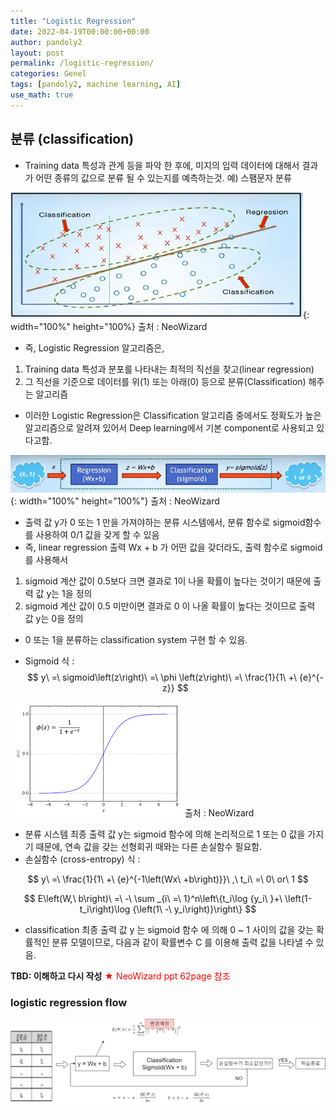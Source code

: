```yaml
---
title: "Logistic Regression"
date: 2022-04-19T00:00:00+00:00
author: pandoly2
layout: post
permalink: /logistic-regression/
categories: Genel
tags: [pandoly2, machine learning, AI]
use_math: true
---
```


## 분류 (classification)
 - Training data 특성과 관계 등을 파악 한 후에, 미지의 입력 데이터에 대해서 결과가 어떤 종류의 값으로 분류 될 수 있는지를 예측하는것.
 예) 스팸문자 분류
 
![classification_image](/assets/images/blog_images/classification/classification.png){: width="100%" height="100%}
출처 : NeoWizard

 - 즉, Logistic Regression 알고리즘은, 
  1. Training data 특성과 분포를 나타내는 최적의 직선을 찾고(linear regression)
  2. 그 직선을 기준으로 데이터를 위(1) 또는 아래(0) 등으로 분류(Classification) 해주는 알고리즘

 - 이러한 Logistic Regression은 Classification 알고리즘 중에서도 정확도가 높은 알고리즘으로 알려져 있어서 Deep learning에서 기본 component로 사용되고 있다고함.

![classification_simple](/assets/images/blog_images/classification/classification_simple_flow.png){: width="100%" height="100%"}
출처 : NeoWizard
 - 출력 값 y가 0 또는 1 만을 가져야하는 분류 시스템에서, 분류 함수로 sigmoid함수를 사용하여 0/1 값을 갖게 할 수 있음
 - 즉, linear regression 출력 Wx + b 가 어떤 값을 갖더라도, 출력 함수로 sigmoid 를 사용해서
 1. sigmoid 계산 값이 0.5보다 크면 결과로 1이 나올 확률이 높다는 것이기 때문에 출력 값 y는 1을 정의
 2. sigmoid 계산 값이 0.5 미만이면 결과로 0 이 나올 확률이 높다는 것이므로 출력 값 y는 0을 정의
 - 0 또는 1을 분류하는 classification system 구현 할 수 있음.

 - Sigmoid 식 : 
 $$
y\ =\ sigmoid\left(z\right)\ =\ \phi \left(z\right)\ =\ \frac{1}{1\ +\ {e}^{-z}}
 $$

 ![classification_sigmoid](/assets/images/blog_images/classification/classification_sigmoid_graph.png)
 출처 : NeoWizard

 - 분류 시스템 최종 출력 값 y는 sigmoid 함수에 의해 논리적으로 1 또는 0 값을 가지기 때문에, 연속 값을 갖는 선형회귀 때와는 다른 손실함수 필요함.
 - 손실함수 (cross-entropy) 식 :    

$$
y\ =\ \frac{1}{1\ +\ {e}^{-1\left(Wx\ +b\right)}}\ ,\ t_i\ =\ 0\ or\ 1
$$
   
$$
 E\left(W,\ b\right)\ =\ -\ \sum _{i\ =\ 1}^n\left\{t_i\log {y_i\ }+\ \left(1-t_i\right)\log {\left(1\ -\ y_i\right)}\right\}
$$

 - classification 최종 출력 값 y 는 sigmoid 함수 에 의해 0 ~ 1 사이의 값을 갖는 확률적인 분류 모델이므로, 다음과 같이 확률변수 C 를 이용해 출력 값을 나타낼 수 있음.

**TBD: 이해하고 다시 작성**
 <font color=red>★ NeoWizard ppt 62page 참조</font> 

### logistic regression flow
![classification_flow](/assets/images/blog_images/classification/logistic_regression_flow.png)
















